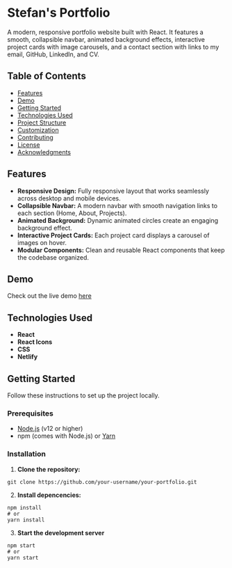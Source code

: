 # Stefan's Portfolio

A modern, responsive portfolio website built with React. It features a smooth, collapsible navbar, animated background effects, interactive project cards with image carousels, and a contact section with links to my email, GitHub, LinkedIn, and CV.

## Table of Contents

- [Features](#features)
- [Demo](#demo)
- [Getting Started](#getting-started)
- [Technologies Used](#technologies-used)
- [Project Structure](#project-structure)
- [Customization](#customization)
- [Contributing](#contributing)
- [License](#license)
- [Acknowledgments](#acknowledgments)

## Features

- **Responsive Design:** Fully responsive layout that works seamlessly across desktop and mobile devices.
- **Collapsible Navbar:** A modern navbar with smooth navigation links to each section (Home, About, Projects).
- **Animated Background:** Dynamic animated circles create an engaging background effect.
- **Interactive Project Cards:** Each project card displays a carousel of images on hover.
- **Modular Components:** Clean and reusable React components that keep the codebase organized.

## Demo

Check out the live demo [here](https://stefan-popescu.netlify.app)  

## Technologies Used
- **React**
- **React Icons**
- **CSS**
- **Netlify**

## Getting Started

Follow these instructions to set up the project locally.

### Prerequisites

- [Node.js](https://nodejs.org/en/) (v12 or higher)
- npm (comes with Node.js) or [Yarn](https://yarnpkg.com/)

### Installation

1. **Clone the repository:**

```
git clone https://github.com/your-username/your-portfolio.git
```
2. **Install depencencies:**

```
npm install
# or
yarn install
```

3. **Start the development server**

```
npm start
# or
yarn start
```
